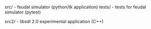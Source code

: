 src/ - feudal simulator (python/tk application)
tests/ - tests for feudal simulator (pytest)

src2/ - libsdl 2.0 experimental application (C++)
